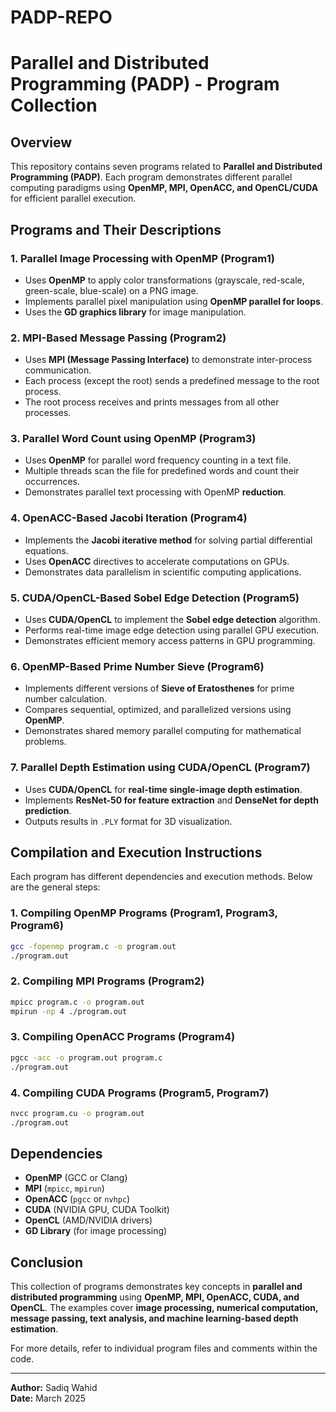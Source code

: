 # PADP-REPO
# Parallel and Distributed Programming (PADP) - Program Collection

## Overview
This repository contains seven programs related to **Parallel and Distributed Programming (PADP)**. Each program demonstrates different parallel computing paradigms using **OpenMP, MPI, OpenACC, and OpenCL/CUDA** for efficient parallel execution.

## Programs and Their Descriptions

### **1. Parallel Image Processing with OpenMP (Program1)**
- Uses **OpenMP** to apply color transformations (grayscale, red-scale, green-scale, blue-scale) on a PNG image.
- Implements parallel pixel manipulation using **OpenMP parallel for loops**.
- Uses the **GD graphics library** for image manipulation.

### **2. MPI-Based Message Passing (Program2)**
- Uses **MPI (Message Passing Interface)** to demonstrate inter-process communication.
- Each process (except the root) sends a predefined message to the root process.
- The root process receives and prints messages from all other processes.

### **3. Parallel Word Count using OpenMP (Program3)**
- Uses **OpenMP** for parallel word frequency counting in a text file.
- Multiple threads scan the file for predefined words and count their occurrences.
- Demonstrates parallel text processing with OpenMP **reduction**.

### **4. OpenACC-Based Jacobi Iteration (Program4)**
- Implements the **Jacobi iterative method** for solving partial differential equations.
- Uses **OpenACC** directives to accelerate computations on GPUs.
- Demonstrates data parallelism in scientific computing applications.

### **5. CUDA/OpenCL-Based Sobel Edge Detection (Program5)**
- Uses **CUDA/OpenCL** to implement the **Sobel edge detection** algorithm.
- Performs real-time image edge detection using parallel GPU execution.
- Demonstrates efficient memory access patterns in GPU programming.

### **6. OpenMP-Based Prime Number Sieve (Program6)**
- Implements different versions of **Sieve of Eratosthenes** for prime number calculation.
- Compares sequential, optimized, and parallelized versions using **OpenMP**.
- Demonstrates shared memory parallel computing for mathematical problems.

### **7. Parallel Depth Estimation using CUDA/OpenCL (Program7)**
- Uses **CUDA/OpenCL** for **real-time single-image depth estimation**.
- Implements **ResNet-50 for feature extraction** and **DenseNet for depth prediction**.
- Outputs results in `.PLY` format for 3D visualization.

## Compilation and Execution Instructions
Each program has different dependencies and execution methods. Below are the general steps:

### **1. Compiling OpenMP Programs (Program1, Program3, Program6)**
```bash
gcc -fopenmp program.c -o program.out
./program.out
```

### **2. Compiling MPI Programs (Program2)**
```bash
mpicc program.c -o program.out
mpirun -np 4 ./program.out
```

### **3. Compiling OpenACC Programs (Program4)**
```bash
pgcc -acc -o program.out program.c
./program.out
```

### **4. Compiling CUDA Programs (Program5, Program7)**
```bash
nvcc program.cu -o program.out
./program.out
```

## Dependencies
- **OpenMP** (GCC or Clang)
- **MPI** (`mpicc`, `mpirun`)
- **OpenACC** (`pgcc` or `nvhpc`)
- **CUDA** (NVIDIA GPU, CUDA Toolkit)
- **OpenCL** (AMD/NVIDIA drivers)
- **GD Library** (for image processing)

## Conclusion
This collection of programs demonstrates key concepts in **parallel and distributed programming** using **OpenMP, MPI, OpenACC, CUDA, and OpenCL**. The examples cover **image processing, numerical computation, message passing, text analysis, and machine learning-based depth estimation**.

For more details, refer to individual program files and comments within the code.

---
**Author:** Sadiq Wahid  
**Date:** March 2025  
